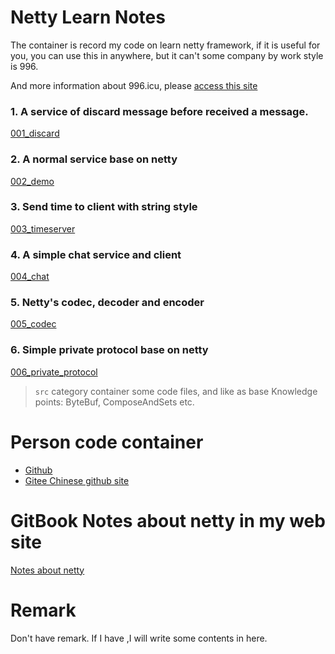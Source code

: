 # Netty Learn Notes

The container is record my code on learn netty framework, if it is useful for you, you can use this in anywhere, but it can't some company by work style is 996.

And more information about 996.icu, please [access this site](https://github.com/996icu/996.ICU)

### 1. A service of discard message before received a message.
 [001_discard](./001_discard/README.md)

### 2. A normal service base on netty
 [002_demo](./002_demo/README.md)

### 3. Send time to client  with string style
 [003_timeserver ](./003_timeserver/README.md)

### 4. A simple chat service and client
 [004_chat](./004_chat/README.md)

### 5. Netty's codec, decoder and encoder
 [005_codec ](./005_codec/README.md)

### 6. Simple private protocol base on netty
 [006_private_protocol ](./006_private_protocol/README.md)

> `src` category container some code files, and like as base Knowledge points: ByteBuf, ComposeAndSets etc.


# Person code container

+ [Github](https://github.com/zhoutao825638/netty_learning)
+ [Gitee Chinese github site](https://gitee.com/zhoutao825638/netty_learning)

# GitBook Notes about netty in my web site

[Notes about netty](https://book.zhoutao123.com/netty/)

# Remark

Don't have remark. If I have ,I will write some contents in here.